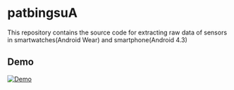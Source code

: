 # patbingsuA
This repository contains the source code for extracting raw data of sensors in smartwatches(Android Wear) and smartphone(Android 4.3)
## Demo
[![Demo](https://gifs.com/gif/clients-testing-KO61oz)](https://vimeo.com/185487058)
